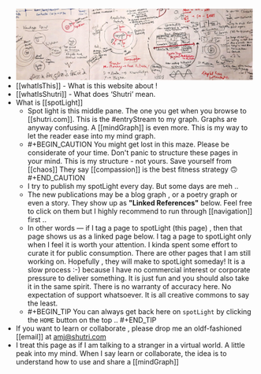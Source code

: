 - ![boardCropped.jpg](../assets/boardCropped_1666036998969_0.jpg)
- [[whatIsThis]]  - What is this website about !
- [[whatIsShutri]]  - What does ‘Shutri’ mean.
- What is [[spotLight]]
	- Spot light is this middle pane.  The one you get when you browse to [[shutri.com]]. This is the #entryStream to my graph. Graphs are anyway confusing. A [[mindGraph]] is even more. This is my way to let the reader ease into my mind graph.
	- #+BEGIN_CAUTION
	  You might get lost in this maze.  Please be considerate of your time. 
	  Don't panic to structure these pages in your mind. This is my structure - not yours. Save yourself from [[chaos]]
	  They say [[compassion]] is the best fitness strategy 🙃
	  #+END_CAUTION
	- I try to publish my spotLight every day. But some days are meh ..
	- The new publications may be a blog graph , or a poetry graph or even a story. They show up as **"Linked References"** below. Feel free to click on them but I highly recommend to run through [[navigation]] first ..
	- In other words — if I tag a page to spotLight (this page) , then that page shows us as a linked page below. I tag a page to spotLight only when I feel it is worth your attention.  I kinda spent some effort to curate it for public consumption. There are other pages that I am still working on. Hopefully , they will make to spotLight someday! It is a slow process :-) because I have no commercial interest or corporate pressure to deliver something. It is just fun and you should also take it in the same spirit. There is no warranty of accuracy here. No expectation of support whatsoever. It is all creative commons to say the least.
	- #+BEGIN_TIP
	  You can always get back here on `spotLight` by clicking the `HOME` button on the top ..
	  #+END_TIP
- If you want to learn or collaborate , please drop me an oldf-fashioned [[email]] at amj@shutri.com
- I treat this page as if I am talking to a stranger in a virtual world. A little peak into my mind. When I say learn or collaborate, the idea is to understand how to use and share a [[mindGraph]]
